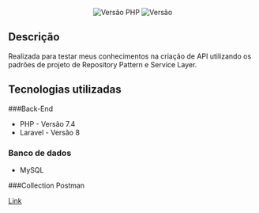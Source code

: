 <p align="center">
<img src="https://img.shields.io/badge/PHP-7.4-8892BF.svg" alt="Versão PHP">
<img src="https://img.shields.io/badge/Laravel-8-ff2d20.svg" alt="Versão">
</p>

## Descrição

Realizada para testar meus conhecimentos na criação de API utilizando os padrões de projeto de Repository Pattern e Service Layer.

## Tecnologias utilizadas

###Back-End
-  PHP - Versão 7.4
-  Laravel - Versão 8

### Banco de dados

-  MySQL

###Collection Postman

<a href="https://www.getpostman.com/collections/64fd4897a851e9bc0206">Link</a>
